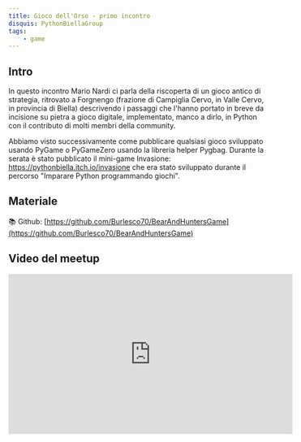 ```yaml
---
title: Gioco dell'Orso - primo incontro
disquis: PythonBiellaGroup
tags:
    - game
---
```


## Intro

In questo incontro Mario Nardi ci parla della riscoperta di un gioco antico di strategia, ritrovato a Forgnengo (frazione di Campiglia Cervo, in Valle Cervo, in provincia di Biella) descrivendo i passaggi che l'hanno portato in breve da incisione su pietra a gioco digitale, implementato, manco a dirlo, in Python con il contributo di molti membri della community.

Abbiamo visto successivamente come pubblicare qualsiasi gioco sviluppato usando PyGame o PyGameZero usando la libreria helper Pygbag.
Durante la serata è stato pubblicato il mini-game Invasione:
https://pythonbiella.itch.io/invasione
che era stato sviluppato durante il percorso "Imparare Python programmando giochi".

## Materiale
📚 Github: [https://github.com/Burlesco70/BearAndHuntersGame](https://github.com/Burlesco70/BearAndHuntersGame)

## Video del meetup
<iframe width="560" height="315" src="https://www.youtube.com/embed/YLhQFyumSwY" title="YouTube video player" frameborder="0" allow="accelerometer; autoplay; clipboard-write; encrypted-media; gyroscope; picture-in-picture; web-share" allowfullscreen></iframe>
